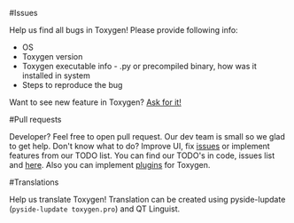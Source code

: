 #Issues

Help us find all bugs in Toxygen! Please provide following info:

- OS
- Toxygen version
- Toxygen executable info - .py or precompiled binary, how was it installed in system
- Steps to reproduce the bug

Want to see new feature in Toxygen? [Ask for it!](https://github.com/toxygen-project/toxygen/issues)

#Pull requests

Developer? Feel free to open pull request. Our dev team is small so we glad to get help.
Don't know what to do? Improve UI, fix [issues](https://github.com/toxygen-project/toxygen/issues) or implement features from our TODO list.
You can find our TODO's in code, issues list and [here](/README.md). Also you can implement [plugins](/docs/plugins.md) for Toxygen.

#Translations

Help us translate Toxygen! Translation can be created using pyside-lupdate (``pyside-lupdate toxygen.pro``) and QT Linguist.